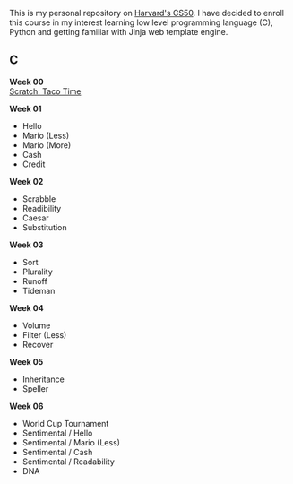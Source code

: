 This is my personal repository on <a href="https://pll.harvard.edu/course/cs50-introduction-computer-science?delta=0">Harvard's CS50</a>. I have decided to enroll this course in my interest learning low level programming language (C), Python and getting familiar with Jinja web template engine.

<h2>C</h2>

<strong>Week 00</strong><br />
<a href="week_00/Taco_Time.sb3">Scratch: Taco Time</a>

<strong>Week 01</strong><br />

- Hello
- Mario (Less)
- Mario (More)
- Cash
- Credit

<strong>Week 02</strong><br />

- Scrabble
- Readibility
- Caesar
- Substitution

<strong>Week 03</strong><br />

- Sort
- Plurality
- Runoff
- Tideman

<strong>Week 04</strong><br />

- Volume
- Filter (Less)
- Recover

<strong>Week 05</strong><br />

- Inheritance
- Speller

<strong>Week 06</strong><br />

- World Cup Tournament
- Sentimental / Hello
- Sentimental / Mario (Less)
- Sentimental / Cash
- Sentimental / Readability
- DNA
